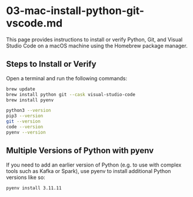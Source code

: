 # 03-mac-install-python-git-vscode.md

This page provides instructions to install or verify Python, Git, and Visual Studio Code on a macOS machine using the Homebrew package manager.

## Steps to Install or Verify

Open a terminal and run the following commands:

```zsh
brew update
brew install python git --cask visual-studio-code
brew install pyenv

python3 --version
pip3 --version
git --version
code --version
pyenv --version
```

## Multiple Versions of Python with pyenv

If you need to add an earlier version of Python (e.g. to use with complex tools such as Kafka or Spark), use pyenv to install additional Python versions like so:

```zsh
pyenv install 3.11.11
```
